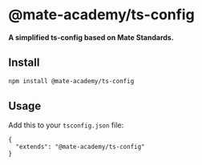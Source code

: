 # @mate-academy/ts-config

#### A simplified ts-config based on Mate Standards.


## Install

```bash
npm install @mate-academy/ts-config
```

## Usage

Add this to your `tsconfig.json` file:

```
{
  "extends": "@mate-academy/ts-config"
}
```
